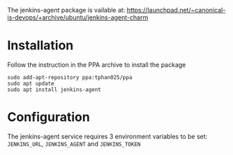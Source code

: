 The jenkins-agent package is vailable at: https://launchpad.net/~canonical-is-devops/+archive/ubuntu/jenkins-agent-charm

# Installation
Follow the instruction in the PPA archive to install the package
```
sudo add-apt-repository ppa:tphan025/ppa
sudo apt update
sudo apt install jenkins-agent
```

# Configuration
The jenkins-agent service requires 3 environment variables to be set: `JENKINS_URL`, `JENKINS_AGENT` and `JENKINS_TOKEN`